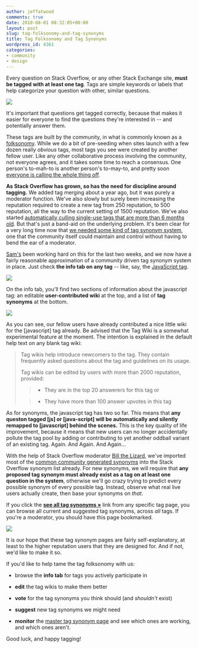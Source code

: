 ```yaml
---
author: jeffatwood
comments: true
date: 2010-08-01 08:32:05+00:00
layout: post
slug: tag-folksonomy-and-tag-synonyms
title: Tag Folksonomy and Tag Synonyms
wordpress_id: 4361
categories:
- community
- design
---
```


Every question on Stack Overflow, or any other Stack Exchange site, **must be tagged with at least one tag**. Tags are simple keywords or labels that help categorize your question with other, similar questions. 

![](http://blog.stackoverflow.com/wp-content/uploads/stack-tags.png)

It's important that questions get tagged correctly, because that makes it easier for everyone to find the questions they're interested in -- and potentially answer them.

These tags are built by the community, in what is commonly known as a [folksonomy](http://en.wikipedia.org/wiki/Folksonomy). While we do a bit of pre-seeding when sites launch with a few dozen really _obvious_ tags, most tags you see were created by another fellow user. Like any other collaborative process involving the community, not everyone agrees, and it takes some time to reach a consensus. One person's to-mah-to is another person's to-may-to, and pretty soon [everyone is calling the whole thing off](http://www.youtube.com/watch?v=J2oEmPP5dTM).

**As Stack Overflow has grown, so has the need for discipline around tagging.** We added tag merging about a year ago, but it was purely a moderator function. We've also slowly but surely been increasing the reputation required to create a new tag from 250 reputation, to 500 reputation, all the way to the current setting of 1500 reputation. We've also started [automatically culling single-use tags that are more than 6 months old](http://meta.stackoverflow.com/questions/48417/should-we-zap-the-low-occurrence-tags/48418#48418). But that's just a band-aid on the underlying problem. It's been clear for a very long time now that [we needed some kind of tag synonym system](http://meta.stackoverflow.com/questions/2779/could-the-tagging-system-be-enhanced-to-support-tag-synonyms), one that the community itself could maintain and control without having to bend the ear of a moderator.

[Sam's](http://blog.stackoverflow.com/2010/06/welcome-stack-overflow-valued-associate-00008/) been working hard on this for the last two weeks, and we now have a fairly reasonable approximation of a community driven tag synonym system in place. Just check **the info tab on any tag** -- like, say, the [JavaScript tag](http://stackoverflow.com/questions/tagged?sort=info&tagnames=javascript).

[![](http://blog.stackoverflow.com/wp-content/uploads/tag-info-tab1.png)](http://stackoverflow.com/questions/tagged?sort=info&tagnames=javascript)

On the info tab, you'll find two sections of information about the javascript tag: an editable **user-contributed wiki** at the top, and a list of **tag synonyms** at the bottom.

[![](http://blog.stackoverflow.com/wp-content/uploads/tag-info-tab-detail1.png)](http://stackoverflow.com/questions/tagged?sort=info&tagnames=javascript)

As you can see, our fellow users have already contributed a nice little wiki for the [javascript] tag already. Be advised that the Tag Wiki is a somewhat experimental feature at the moment. The intention is explained in the default help text on any blank tag wiki:



<blockquote>
Tag wikis help introduce newcomers to the tag. They contain frequently asked questions about the tag and guidelines on its usage.

Tag wikis can be edited by users with more than 2000 reputation, provided:


> 
> 

>   * They are in the top 20 answerers for this tag or

>   * They have more than 100 answer upvotes in this tag

</blockquote>


 
As for synonyms, the javascript tag has two so far. This means that **any queston tagged [js] or [java-script] will be automatically and silently remapped to [javascript] behind the scenes.** This is the key quality of life improvement, because it means that new users can no longer accidentally pollute the tag pool by adding or contributing to yet another oddball variant of an existing tag. Again. And Again. And Again...

With the help of Stack Overflow moderator [Bill the Lizard](http://stackoverflow.com/users/1288/bill-the-lizard), we've imported most of the [common community generated synonyms](http://meta.stackoverflow.com/questions/50088/official-repository-of-tag-synonyms) into the Stack Overflow synonym list already. For new synonyms, we will require that **any proposed tag synonym must already exist as a tag on at least one question in the system**, otherwise we'll go crazy trying to predict every possible synonym of every possible tag. Instead, observe what real live users actually create, then base your synonyms on _that_.

If you click the **[see all tag synonyms »](http://stackoverflow.com/tags/synonyms)** link from any specific tag page, you can browse all current and suggested tag synonyms, across _all_ tags. If you're a moderator, you should have this page bookmarked. 

[![](http://blog.stackoverflow.com/wp-content/uploads/browse-all-tag-synonyms.png)](http://stackoverflow.com/tags/synonyms)

It is our hope that these tag synonym pages are fairly self-explanatory, at least to the higher reputation users that they are designed for. And if not, we'd like to make it so.

If you'd like to help tame the tag folksonomy with us:





  * browse the **info tab** for tags you actively participate in

  * **edit** the tag wikis to make them better

  * **vote** for the tag synonyms you think should (and _shouldn't_ exist)

  * **suggest** new tag synonyms we might need

  * **monitor** the [master tag synonym page](http://stackoverflow.com/tags/synonyms) and see which ones are working, and which ones aren't.


Good luck, and happy tagging!
